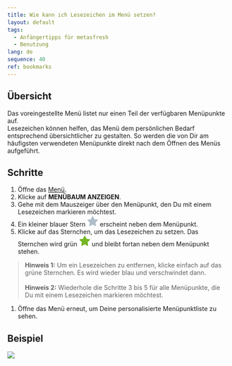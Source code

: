 ```yaml
---
title: Wie kann ich Lesezeichen im Menü setzen?
layout: default
tags:
  - Anfängertipps für metasfresh
  - Benutzung
lang: de
sequence: 40
ref: bookmarks
---
```


## Übersicht
Das voreingestellte Menü listet nur einen Teil der verfügbaren Menüpunkte auf.<br>
Lesezeichen können helfen, das Menü dem persönlichen Bedarf entsprechend übersichtlicher zu gestalten. So werden die von Dir am häufigsten verwendeten Menüpunkte direkt nach dem Öffnen des Menüs aufgeführt.

## Schritte
1. Öffne das [Menü](Menu).
1. Klicke auf **MENÜBAUM ANZEIGEN**.
1. Gehe mit dem Mauszeiger über den Menüpunkt, den Du mit einem Lesezeichen markieren möchtest.
1. Ein kleiner blauer Stern ![](assets/Bookmark_Star_blue.png) erscheint neben dem Menüpunkt.
1. Klicke auf das Sternchen, um das Lesezeichen zu setzen. Das Sternchen wird grün ![](assets/Bookmark_Star_green.png) und bleibt fortan neben dem Menüpunkt stehen.
 >**Hinweis 1:** Um ein Lesezeichen zu entfernen, klicke einfach auf das grüne Sternchen. Es wird wieder blau und verschwindet dann.<br><br>
 >**Hinweis 2:** Wiederhole die Schritte 3 bis 5 für alle Menüpunkte, die Du mit einem Lesezeichen markieren möchtest.

1. Öffne das Menü erneut, um Deine personalisierte Menüpunktliste zu sehen.

## Beispiel
![](assets/Lesezeichen_walkthrough.gif)
